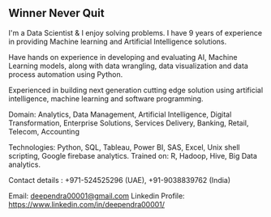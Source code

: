 ## Winner Never Quit

I'm a Data Scientist & I enjoy solving problems. I have 9 years of experience in providing Machine learning and Artificial Intelligence solutions.

Have hands on experience in developing and evaluating AI, Machine Learning models, along with data wrangling, data visualization and data process automation using Python.

Experienced in building next generation cutting edge solution using artificial intelligence, machine learning and software programming.

Domain: Analytics, Data Management, Artificial Intelligence, Digital Transformation, Enterprise Solutions, Services Delivery, Banking, Retail, Telecom, Accounting

Technologies: Python, SQL, Tableau, Power BI, SAS, Excel, Unix shell scripting, Google firebase analytics.
Trained on: R, Hadoop, Hive, Big Data analytics.

Contact details :
+971-524525296 (UAE),
+91-9038839762 (India)

Email: deependra00001@gmail.com
Linkedin Profile: https://www.linkedin.com/in/deependra00001/

<!--
**deependra00001/deependra00001** is a ✨ _special_ ✨ repository because its `README.md` (this file) appears on your GitHub profile.

Here are some ideas to get you started:

- 🔭 I’m currently working on ...
- 🌱 I’m currently learning ...
- 👯 I’m looking to collaborate on ...
- 🤔 I’m looking for help with ...
- 💬 Ask me about ...
- 📫 How to reach me: ...
- 😄 Pronouns: ...
- ⚡ Fun fact: ...
-->
